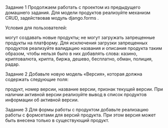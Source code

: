 Задание 1
Продолжаем работать с проектом из предыдущего домашнего задания. Для модели продуктов реализуйте механизм CRUD, задействовав модуль 
django.forms
.

Условия для пользователей:

могут создавать новые продукты;
не могут загружать запрещенные продукты на платформу.
Для исключения загрузки запрещенных продуктов реализуйте валидацию названия и описания продукта таким образом, чтобы нельзя было в них добавлять слова: казино, криптовалюта, крипта, биржа, дешево, бесплатно, обман, полиция, радар.

Задание 2
Добавьте новую модель «Версия», которая должна содержать следующие поля:

продукт,
номер версии,
название версии,
признак текущей версии.
При наличии активной версии реализуйте вывод в список продуктов информации об активной версии.

Задание 3
Для формы работы с продуктом добавьте реализацию работы с формсетами для версий продукта. При этом версия может быть внесена только в существующий продукт.
